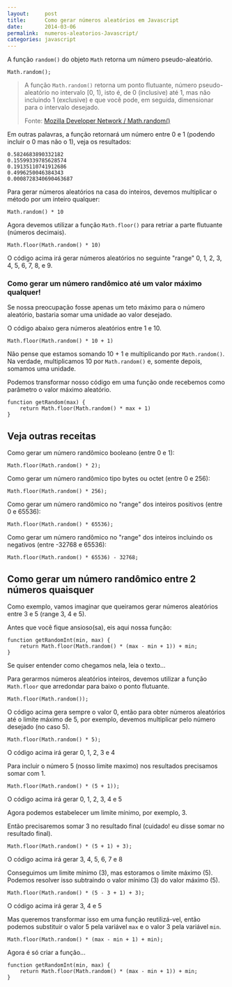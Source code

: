```yaml
---
layout:     post
title:      Como gerar números aleatórios em Javascript
date:       2014-03-06
permalink:  numeros-aleatorios-Javascript/
categories: javascript
---
```


A função `random()` do objeto `Math` retorna um número pseudo-aleatório.

    Math.random();

> A função `Math.random()` retorna um ponto flutuante, número pseudo-aleatório no intervalo [0, 1), isto é, de 0 (inclusive)
> até 1, mas não incluindo 1 (exclusive) e que você pode, em seguida, dimensionar para o intervalo desejado.
>
> Fonte: [Mozilla Developer Network / Math.random()](https://developer.mozilla.org/en-US/docs/Web/JavaScript/Reference/Global_Objects/Math/random "link-externo") 

Em outras palavras, a função retornará um número entre 0 e 1 (podendo incluir o 0 mas não o 1), veja os resultados:

    0.5824683890332182
    0.15599339785628574
    0.19135110741912686
    0.4996250046384343
    0.0008728340690463687


Para gerar números aleatórios na casa do inteiros, devemos multiplicar o método por um inteiro qualquer:

    Math.random() * 10

Agora devemos utilizar a função `Math.floor()` para retriar a parte flutuante (números decimais).


    Math.floor(Math.random() * 10)

O código acima irá gerar números aleatórios no seguinte "range" 0, 1, 2, 3, 4, 5, 6, 7, 8, e 9.



### Como gerar um número randômico até um valor máximo qualquer!


Se nossa preocupação fosse apenas um teto máximo para o número aleatório, bastaria somar uma unidade ao valor desejado.

O código abaixo gera números aleatórios entre 1 e 10.

    Math.floor(Math.random() * 10 + 1)


Não pense que estamos somando 10 + 1 e multiplicando por `Math.random()`. Na verdade, multiplicamos 10 por `Math.random()`
e, somente depois, somamos uma unidade.

Podemos transformar nosso código em uma função onde recebemos como parâmetro o valor máximo aleatório.

    function getRandom(max) {
        return Math.floor(Math.random() * max + 1)
    }


Veja outras receitas
----

Como gerar um número randômico booleano (entre 0 e 1):


    Math.floor(Math.random() * 2);



Como gerar um número randômico tipo bytes ou octet (entre 0 e 256):




    Math.floor(Math.random() * 256);



Como gerar um número randômico no "range" dos inteiros positivos (entre 0 e 65536):


    Math.floor(Math.random() * 65536);



Como gerar um número randômico no "range" dos inteiros incluindo os negativos (entre -32768 e 65536):


    Math.floor(Math.random() * 65536) - 32768;


Como gerar um número randômico entre 2 números quaisquer
---

Como exemplo, vamos imaginar que queiramos gerar números aleatórios entre 3 e 5 (range 3, 4 e 5).

Antes que você fique ansioso(sa), eis aqui nossa função:

    function getRandomInt(min, max) {
        return Math.floor(Math.random() * (max - min + 1)) + min;
    }

Se quiser entender como chegamos nela, leia o texto...

Para gerarmos números aleatórios inteiros, devemos utilizar a função `Math.floor` que arredondar para baixo o ponto flutuante.

    Math.floor(Math.random());

O código acima gera sempre o valor 0, então para obter números aleatórios até o limite máximo de 5, por exemplo, devemos
multiplicar pelo número desejado (no caso 5).

    Math.floor(Math.random() * 5);

O código acima irá gerar 0, 1, 2, 3 e 4

Para incluir o número 5 (nosso limite maximo) nos resultados precisamos somar com 1.

    Math.floor(Math.random() * (5 + 1));

O código acima irá gerar 0, 1, 2, 3, 4 e 5

Agora podemos estabelecer um limite mínimo, por exemplo, 3.

Então precisaremos somar 3 no resultado final (cuidado! eu disse somar no resultado final).

    Math.floor(Math.random() * (5 + 1) + 3);

O código acima irá gerar 3, 4, 5, 6, 7 e 8

Conseguimos um limite mínimo (3), mas estoramos o limite máximo (5). Podemos resolver isso subtraindo o valor mínimo (3)
do valor máximo (5).

    Math.floor(Math.random() * (5 - 3 + 1) + 3);

O código acima irá gerar 3, 4 e 5

Mas queremos transformar isso em uma função reutilizá-vel, então podemos substituir o valor 5 pela variável `max` e o 
valor 3 pela variável `min`.

    Math.floor(Math.random() * (max - min + 1) + min);

Agora é só criar a função...

    function getRandomInt(min, max) {
        return Math.floor(Math.random() * (max - min + 1)) + min;
    }

